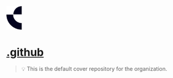 <img src="https://github.com/crease-tech/.github/blob/main/profile/img/logo.png" width="40px">

# [.github](https://github.com/crease-tech/.github)

> 💡 This is the default cover repository for the organization.
